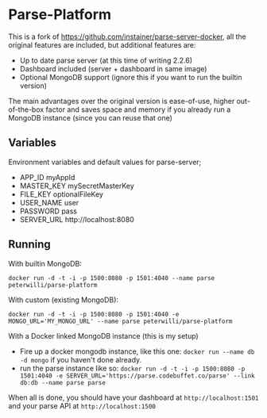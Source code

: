 # Parse-Platform
This is a fork of https://github.com/instainer/parse-server-docker, all the original features are included, but additional features are:

- Up to date parse server (at this time of writing 2.2.6)
- Dashboard included (server + dashboard in same image)
- Optional MongoDB support (ignore this if you want to run the builtin version)

The main advantages over the original version is ease-of-use, higher out-of-the-box factor and saves space and memory if you already run a MongoDB instance (since you can reuse that one)

## Variables
Environment variables and default values for parse-server;

- APP_ID myAppId
- MASTER_KEY mySecretMasterKey
- FILE_KEY optionalFileKey
- USER_NAME user
- PASSWORD pass
- SERVER_URL http://localhost:8080

## Running

With builtin MongoDB:

`docker run -d -t -i -p 1500:8080 -p 1501:4040 --name parse peterwilli/parse-platform`

With custom (existing MongoDB):

`docker run -d -t -i -p 1500:8080 -p 1501:4040 -e MONGO_URL='MY_MONGO_URL' --name parse peterwilli/parse-platform`

With a Docker linked MongoDB instance (this is my setup)

 - Fire up a docker mongodb instance, like this one: `docker run --name db -d mongo` if you haven't done already.
 - run the parse instance like so: `docker run -d -t -i -p 1500:8080 -p 1501:4040 -e SERVER_URL='https://parse.codebuffet.co/parse' --link db:db --name parse parse`

When all is done, you should have your dashboard at `http://localhost:1501` and your parse API at `http://localhost:1500`
